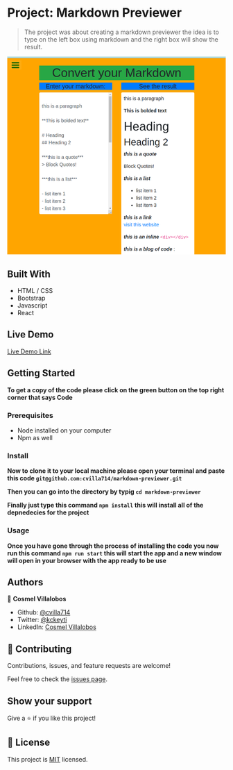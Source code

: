 # Project: Markdown Previewer

> The project was about creating a markdown previewer the idea is to type
>  on the left box using markdown and the right box will show the result. 

![screenshot](./app_screenshot.png)

## Built With

- HTML / CSS
- Bootstrap
- Javascript
- React

## Live Demo

[Live Demo Link](https://cocky-mestorf-87aa0f.netlify.app/)

## Getting Started

**To get a copy of the code please click on the green button on the top right corner that says Code**

### Prerequisites

- Node installed on your computer
- Npm as well

### Install

**Now to clone it to your local machine please open your terminal and paste this code `git@github.com:cvilla714/markdown-previewer.git`**

**Then you can go into the directory by typig `cd markdown-previewer `**

**Finally just type this command `npm install` this will install all of the depnedecies for the project**

### Usage

**Once you have gone through the process of installing the code you now run this command `npm run start` this will start the app and a new window will open in your browser with the app ready to be use**

## Authors

👤 **Cosmel Villalobos**

- Github: [@cvilla714](https://github.com/cvilla714)
- Twitter: [@kckeyti](https://twitter.com/kckeyti)
- LinkedIn: [Cosmel Villalobos](https://www.linkedin.com/in/cosvilla/)

## 🤝 Contributing

Contributions, issues, and feature requests are welcome!

Feel free to check the [issues page](https://github.com/cvilla714/markdown-previewer/pulls).

## Show your support

Give a ⭐️ if you like this project!

## 📝 License

This project is [MIT](https://github.com/cvilla714/markdown-previewer/blob/master/LICENSE) licensed.
